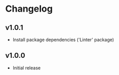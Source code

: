 # Changelog

## v1.0.1

* Install package dependencies ('Linter' package)

## v1.0.0

* Initial release
